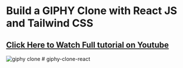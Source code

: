 # Build a GIPHY Clone with React JS and Tailwind CSS
## [Click Here to Watch Full tutorial on Youtube](https://www.youtube.com/watch?v=wtC1_Ea9_wk)

![giphy clone](https://github.com/piyush-eon/react-giphy-clone/assets/51760520/7905c0bf-9a7a-4768-b166-b6b783760437)
#   g i p h y - c l o n e - r e a c t  
 